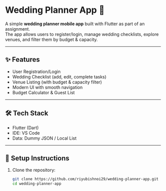 # Wedding Planner App 🎉

A simple **wedding planner mobile app** built with Flutter as part of an assignment.  
The app allows users to register/login, manage wedding checklists, explore venues, and filter them by budget & capacity.

---

## ✨ Features
- User Registration/Login
- Wedding Checklist (add, edit, complete tasks)
- Venue Listing (with budget & capacity filter)
- Modern UI with smooth navigation
- Budget Calculator & Guest List

---

## 🛠️ Tech Stack
- Flutter (Dart)
- IDE: VS Code
- Data: Dummy JSON / Local List

---

## 🚀 Setup Instructions
1. Clone the repository:
   ```bash
   git clone https://github.com/riyubishnoi29/wedding-planner-app.git
   cd wedding-planner-app
